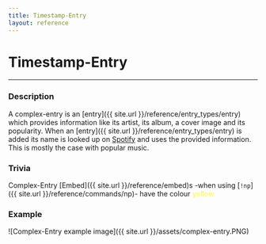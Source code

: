 ```yaml
---
title: Timestamp-Entry
layout: reference
---
```

# Timestamp-Entry
---
### Description
A complex-entry is an [entry]({{ site.url }}/reference/entry_types/entry) which provides information like its artist, its album, a cover image and its popularity. When an [entry]({{ site.url }}/reference/entry_types/entry) is added its name is looked up on [Spotify](https://www.spotify.com/) and uses the provided information. This is mostly the case with popular music.
### Trivia
Complex-Entry [Embed]({{ site.url }}/reference/embed)s -when using [`!np`]({{ site.url }}/reference/commands/np)- have the colour **<span style="color:#F9FF6E">yellow</span>**
### Example
![Complex-Entry example image]({{ site.url }}/assets/complex-entry.PNG)
